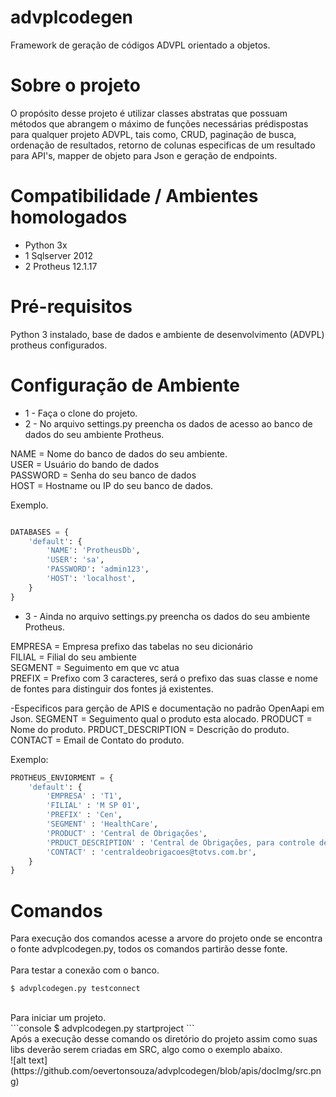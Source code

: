 # advplcodegen
Framework de geração de códigos ADVPL orientado a objetos.

# Sobre o projeto
O propósito desse projeto é utilizar classes abstratas que possuam métodos que abrangem o máximo de funções necessárias prédispostas para qualquer projeto ADVPL, tais como, CRUD, paginação de busca, ordenação de resultados, retorno de colunas especificas de um resultado para API's, mapper de objeto para Json e geração de endpoints.

# Compatibilidade / Ambientes homologados

* Python 3x 
* 1 Sqlserver 2012 
* 2 Protheus 12.1.17

# Pré-requisitos

Python 3 instalado, base de dados e ambiente de desenvolvimento (ADVPL) protheus configurados.

# Configuração de Ambiente

* 1 - Faça o clone do projeto.
* 2 - No arquivo settings.py preencha os dados de acesso ao banco de dados do seu ambiente Protheus.

NAME = Nome do banco de dados do seu ambiente.</br>
USER = Usuário do bando de dados</br>
PASSWORD = Senha do seu banco de dados</br>
HOST = Hostname ou IP do seu banco de dados.</br>

Exemplo.
```python

DATABASES = {
    'default': {
        'NAME': 'ProtheusDb',
        'USER': 'sa',
        'PASSWORD': 'admin123',
        'HOST': 'localhost',
    }
}

```
* 3 - Ainda no arquivo settings.py preencha os dados do seu ambiente Protheus.

EMPRESA = Empresa prefixo das tabelas no seu dicionário</br>
FILIAL = Filial do seu ambiente</br>
SEGMENT = Seguimento em que vc atua</br>
PREFIX = Prefixo com 3 caracteres, será o prefixo das suas classe e nome de fontes para distinguir dos fontes já existentes.</br>

-Especificos para gerção de APIS e documentação no padrão OpenAapi em Json.
SEGMENT = Seguimento qual o produto esta alocado.
PRODUCT = Nome do produto.
PRDUCT_DESCRIPTION = Descrição do produto.
CONTACT = Email de Contato do produto.

Exemplo:

```python
PROTHEUS_ENVIORMENT = {
    'default': {
        'EMPRESA' : 'T1',
        'FILIAL' : 'M SP 01',
        'PREFIX' : 'Cen',
        'SEGMENT' : 'HealthCare',        
        'PRODUCT' : 'Central de Obrigações',
        'PRDUCT_DESCRIPTION' : 'Central de Obrigações, para controle de legislações de operadoras de convênio de saúde.',
        'CONTACT' : 'centraldeobrigacoes@totvs.com.br',
    }
}
```

# Comandos

Para execução dos comandos acesse a arvore do projeto onde se encontra o fonte advplcodegen.py, todos os comandos partirão desse fonte.<br>
<br>
Para testar a conexão com o banco.
<br>
```console
$ advplcodegen.py testconnect
```
<br>
Para iniciar um projeto.
<br>
```console
$ advplcodegen.py startproject
```
<br>
Após a execução desse comando os diretório do projeto assim como suas libs deverão serem criadas em SRC, algo como o exemplo abaixo.
<br>
![alt text](https://github.com/oevertonsouza/advplcodegen/blob/apis/docImg/src.png)






